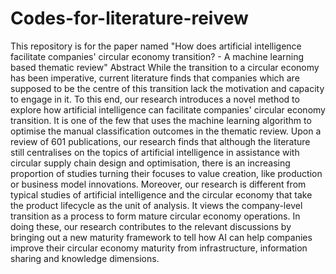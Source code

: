 # Codes-for-literature-reivew
This repository is for the paper named "How does artificial intelligence facilitate companies' circular economy transition? - A machine learning based thematic review"
Abstract
While the transition to a circular economy has been imperative, current literature finds that companies which are supposed to be the centre of this transition lack the motivation and capacity to engage in it. To this end, our research introduces a novel method to explore how artificial intelligence can facilitate companies' circular economy transition. It is one of the few that uses the machine learning algorithm to optimise the manual classification outcomes in the thematic review. Upon a review of 601 publications, our research finds that although the literature still centralises on the topics of artificial intelligence in assistance with circular supply chain design and optimisation, there is an increasing proportion of studies turning their focuses to value creation, like production or business model innovations. Moreover, our research is different from typical studies of artificial intelligence and the circular economy that take the product lifecycle as the unit of analysis. It views the company-level transition as a process to form mature circular economy operations. In doing these, our research contributes to the relevant discussions by bringing out a new maturity framework to tell how AI can help companies improve their circular economy maturity from infrastructure, information sharing and knowledge dimensions.
